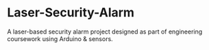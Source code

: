 # Laser-Security-Alarm
A laser-based security alarm project designed as part of engineering coursework using Arduino &amp; sensors.
